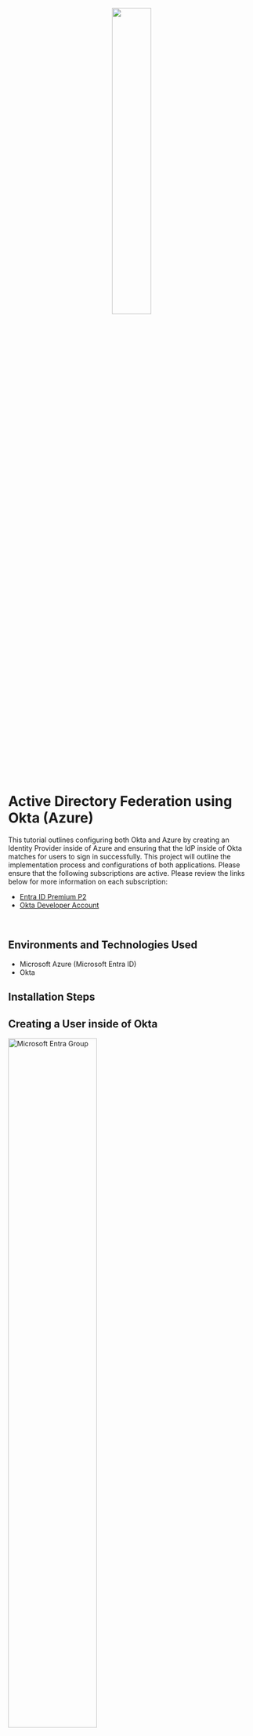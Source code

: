 <p align="center">
<img src="https://imgur.com/Eisrkr6.png" height="40%" width="40% alt=" AD Federation"/>
</p>

<h1>Active Directory Federation using Okta (Azure)</h1>

This tutorial outlines configuring both Okta and Azure by creating an Identity Provider inside of Azure and ensuring that the IdP inside of Okta matches for users to sign in successfully. This project will outline the implementation process and configurations of both applications. Please ensure that the following subscriptions are active. Please review the links below for more information on each subscription:

- [Entra ID Premium P2](https://www.microsoft.com/en-us/security/business/microsoft-entra-pricing)
- [Okta Developer Account](https://www.okta.com/free-trial/)

<br />

<h2>Environments and Technologies Used</h2>

- Microsoft Azure (Microsoft Entra ID)
- Okta

<h2>Installation Steps</h2>

<h2>Creating a User inside of Okta</h2>
<p>
<img src="https://imgur.com/byDJ1mI.png" height="60%" width="60%" alt="Microsoft Entra Group"/>
<img src="https://imgur.com/sPkeura.png" height="60%" width="60%" alt="Microsoft Entra Group"/>
</p>
<p>
Please ensure that you set on your Okta account, as this account can be used for a 30-day free trial. To create a user inside Okta, select Directory > People > Add Person > Add User Info and Save. 2.	The new user will appear under the People tab. Select the user that was created > Select Admin roles > Add individual admin privileges > Select the dropdown from the role and select Super Administrator > save changes. This user will have administrator privileges of the Okta account.
</p>
<br />
<h2>Setting up the Identity Provider in Okta</h2>
<p>
<img src="https://imgur.com/mvxha1M.png" height="60%" width="60% alt="IdP"/>
<img src="https://imgur.com/2zr1NfX.png" height="60%" width="60% alt="IdP"/>
<img src="https://imgur.com/2h0v1Jy.png" height="60%" width="60% alt="IdP"/>
</p>
<p>
Next, you will set up the identity provider inside of Okta. Select Security > Identity Providers > Add Identity Provider > Choose SAML as the Identity Provider (IDP) > Select Next > Fill at the required fields under General, Authentication Settings, and Account Matching with IDP username. 4. For SAML Protocol Settings, navigate to your Azure portal > Sign in with your super administrator account (Ensure that P2 licenses are active) > Select Microsoft Entra ID > Select Enterprise applications > New Application > Create New application and name it > Select ‘Integrate any other application you don’t find in the gallery’ > Select create
</p>
<br />
<h2>Setting up the IdP in Azure</h2>
<p>
<img src="https://imgur.com/f4pxRkL.png" height="60%" width="60%" alt="AD Federation"/>
<img src="https://imgur.com/Idw7YWy.png" height="80%" width="80%" alt="AD Federation"/>
</p>
<p>
After creating the application, select ‘Setup SSO’ > Select SAML for the SSO method > Fill out the Identifier (Entity ID) and Reply URL by creating a dummy URL (We’ll get back to this part later) > Select Save. Next, select Attributes and Claims and fill in the information that will be sent to Okta. Keep in mind that this information that is sent from Azure to Okta, it must match for the user to receive access. Open a current attribute claim and copy the ‘Namespace schema’, as this is very important for mapping and bringing over information. Add a name for the claim > Paste in the schema URL > Name the source attribute > Select Save
</p>
<br />
<h2>Setting up the IdP in Azure Continued</h2>
<p>
<img src="https://imgur.com/z14W9LP.png" height="60%" width="60%" alt="AD Federation"/>
<img src="https://imgur.com/79f5JQc.png" height="60%" width="60%" alt="AD Federation"/>
<img src="https://imgur.com/1E5fQ97.png" height="60%" width="60%" alt="AD Federation"/>
</p>
<p>
Next, you will create a new SAML certificate > Select Save > Select the three dots to download the Base 64 Certificate download. Next, go back to the IDp provider screen in Okta and enter in the IDP Issue URI, IDP SSO URL, and the IDP signature Certificate under SAML Protocol Settings > Select Finish. Next, you will collect the Assertion Consumer Service URL and Audience URI for the SAML IDP for Okta and add to the Basic SAML Configuration for the Identifier (Entity ID) using the Audience URI and Reply URL using the Assertion Consumer Service URL > Select Save
</p>
<br />
<h2>Linking and Mapping in Okta</h2>
<p>
<img src="https://imgur.com/PfNlpGv.png" height="50%" width="50%" alt="Okta"/>
</p>
<p>
Next, you will begin mapping the attributes inside of Okta that will be pulled from Azure. Select Edit profile and mappings inside of Okta IdP > Mappings to setup the attributes that will be pulled over from Azure. Unmap all mappings under the ‘All’ tab and Save > Remove all custom attributes and select save (Wait 30 seconds). Select Add Attribute under Custom and list the following above > Select Save.
</p>
<br />
<h2>Testing out Okta</h2>
<p>
<img src="https://imgur.com/sZBTKZT.png" height="60%" width="60%" alt="Okta"/>
<img src="https://imgur.com/wBcs7hK.png" height="60%" width="60%" alt="Okta"/>
<img src="https://imgur.com/sjva3UT.png" height="60%" width="60%" alt="Okta"/>
</p>
<p>
10.	Next, test out the linking of Okta and Azure by assigning users to the application. Select Users and Groups under the application that was created earlier > Add new user/group > Select Single Sign > Test > Test Sign On. Make sure that the attributes that are assigned in Okta are filled out in Azure under the users and groups of the Okta enterprise application.
</p>
<br />
